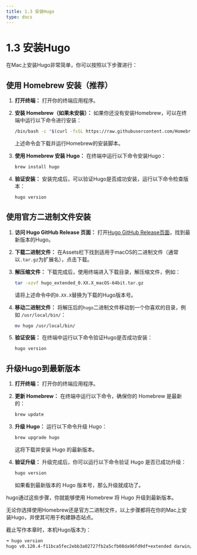 ```yaml
---
title: 1.3 安装Hugo
type: docs
---
```


# 1.3 安装Hugo

在Mac上安装Hugo非常简单，你可以按照以下步骤进行：

## 使用 Homebrew 安装（推荐）

1. **打开终端：** 打开你的终端应用程序。

2. **安装 Homebrew（如果未安装）：** 如果你还没有安装Homebrew，可以在终端中运行以下命令进行安装：

   ```bash
   /bin/bash -c "$(curl -fsSL https://raw.githubusercontent.com/Homebrew/install/master/install.sh)"
   ```

   上述命令会下载并运行Homebrew的安装脚本。

3. **使用 Homebrew 安装 Hugo：** 在终端中运行以下命令安装Hugo：

   ```bash
   brew install hugo
   ```

4. **验证安装：** 安装完成后，可以验证Hugo是否成功安装，运行以下命令检查版本：

   ```bash
   hugo version
   ```

## 使用官方二进制文件安装

1. **访问 Hugo GitHub Release 页面：** 打开[Hugo GitHub Release页面](https://github.com/gohugoio/hugo/releases)，找到最新版本的Hugo。

2. **下载二进制文件：** 在Assets栏下找到适用于macOS的二进制文件（通常以`.tar.gz`为扩展名），点击下载。

3. **解压缩文件：** 下载完成后，使用终端进入下载目录，解压缩文件，例如：

   ```bash
   tar -xzvf hugo_extended_0.XX.X_macOS-64bit.tar.gz
   ```

   请将上述命令中的`0.XX.X`替换为下载的Hugo版本号。

4. **移动二进制文件：** 将解压后的`hugo`二进制文件移动到一个你喜欢的目录，例如 `/usr/local/bin/`：

   ```bash
   mv hugo /usr/local/bin/
   ```

5. **验证安装：** 在终端中运行以下命令验证Hugo是否成功安装：

   ```bash
   hugo version
   ```

## 升级Hugo到最新版本

1. **打开终端：** 打开你的终端应用程序。

2. **更新 Homebrew：** 在终端中运行以下命令，确保你的 Homebrew 是最新的：

    ```bash
    brew update
    ```

3. **升级 Hugo：** 运行以下命令升级 Hugo：

    ```bash
    brew upgrade hugo
    ```

   这将下载并安装 Hugo 的最新版本。

4. **验证升级：** 升级完成后，你可以运行以下命令验证 Hugo 是否已成功升级：

    ```bash
    hugo version
    ```

   如果看到最新版本的 Hugo 版本号，那么升级就成功了。

hugo通过这些步骤，你就能够使用 Homebrew 将 Hugo 升级到最新版本。

无论你选择使用Homebrew还是官方二进制文件，以上步骤都将在你的Mac上安装Hugo，并使其可用于构建静态站点。


截止写作本章时，本机Hugo版本为：

```bash
➜ hugo version
hugo v0.120.4-f11bca5fec2ebb3a02727fb2a5cfb08da96fd9df+extended darwin/amd64 BuildDate=2023-11-08T11:18:07Z VendorInfo=brew
```